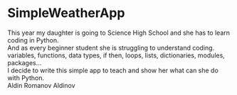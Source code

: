 # SimpleWeatherApp
This year my daughter is going to Science High School and she has to learn coding in Python. <br /> 
And as every beginner student she is struggling to understand coding. <br />
variables, functions, data types, if then, loops, lists, dictionaries, modules, packages... <br />
I decide to write this simple app to teach and show her what can she do with Python. <br />
Aldin Romanov Aldinov <br /> 
